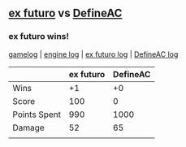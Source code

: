 ## [ex futuro](<../../ex futuro/README.md>) vs [DefineAC](<../../DefineAC/README.md>)
### ex futuro wins!

[gamelog](<gamelog.json>) | [engine log](<engine>) | [ex futuro log](<ex futuro>) | [DefineAC log](<DefineAC>)

|              | ex futuro | DefineAC |
| ------------ | --------- | -------- |
| Wins         |        +1 |       +0 |
| Score        |       100 |        0 |
| Points Spent |       990 |     1000 |
| Damage       |        52 |       65 |
|              |           |          |
